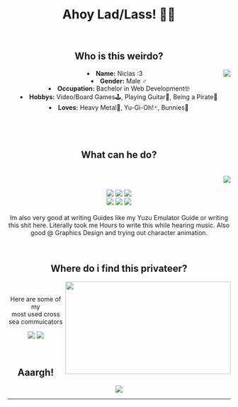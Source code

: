 <body>
  <center>
    <h1 align="center">
      Ahoy Lad/Lass! 🏴‍☠️
    </h1>
    <br>
    <div>
      <h2 align="center">
        Who is this weirdo?
      </h2>
      <div align="center">
        <img src="https://64.media.tumblr.com/e1f1c97123ae217eb731500e502e0083/tumblr_n9dxcikmIU1qc9zfzo7_r1_250.gif" align="right">
      </div>
      <li>
        <b>Name:</b> Niclas :3
      </li>
      <li>
        <b>Gender:</b> Male ♂️
      </li>
      <li>
        <b>Occupation:</b> Bachelor in Web Development🤓
      </li>
      <li>
        <b>Hobbys:</b> Video/Board Games🕹️, Playing Guitar🎸, Being a Pirate🦜
      </li>
      <li>
        <b>Loves:</b> Heavy Metal🤘, Yu-Gi-Oh!🃏, Bunnies🐇
      </li>
    <br>
    <br>
    <br>
    </div>
    <div>
      <h2 align="center">
        What can he do?
      </h2>
      <br>
      <div align="center">
        <img src="https://i.pinimg.com/originals/8d/4b/77/8d4b77c44b7a68c0fd609411e2c0ec3c.gif" align="right">
      </div>
    </div>
    <div>
      <br>
      <p align="center"><img src="https://img.shields.io/badge/adobe%20photoshop%20-%2331A8FF.svg?&style=for-the-badge&logo=adobe%20photoshop&logoColor=white"/> <img src="https://img.shields.io/badge/html5%20-%23E34F26.svg?&style=for-the-badge&logo=html5&logoColor=white"/> <img src="https://img.shields.io/badge/css3%20-%231572B6.svg?&style=for-the-badge&logo=css3&logoColor=white"/><br>
        <img src="https://img.shields.io/badge/node.js%20-%2343853D.svg?&style=for-the-badge&logo=node.js&logoColor=white"/> <img src="https://img.shields.io/badge/javascript%20-%23323330.svg?&style=for-the-badge&logo=javascript&logoColor=%23F7DF1E"/> <img src="https://img.shields.io/badge/git%20-%23F05033.svg?&style=for-the-badge&logo=git&logoColor=white"/> <br><br>
        Im also very good at writing Guides like my Yuzu Emulator Guide or writing this shit here. Literally took me Hours to write this while hearing music. Also good @ Graphics Design and trying out character animation.
      </p>
      <br>
      <h2 align="center">
        Where do i find this privateer?
      </h2>
      <div align="center">
        <img src="https://i.imgur.com/KXx0cCx.gif" align="right" width="373.5px" height="208.5px">
      </div>
      <br>
      <p align="center">
        Here are some of my<br>
        most used cross sea commuicators
      </p>
      <p align="center"><a href="https://twitter.com/PoolPartyAkali" target="_blank"><img src="https://img.shields.io/badge/PwoolPwatyAkwali%20-%231DA1F2.svg?&style=for-the-badge&logo=Twitter&logoColor=white"/></a> <a href="https://discord.me/cozythighs" target="_blank"><img src="https://img.shields.io/badge/CowzyThwighs%20-%237289DA.svg?&style=for-the-badge&logo=discord&logoColor=white"/></a></p>
    </div>
    <br>
    <div>
      <h2 align="center">Aaargh!</h2>
      <div align="center">
        <img src="https://i.imgur.com/tzYKRfd.gif">
      </div>
      <hr>
    </div>
    </center>
</body>

